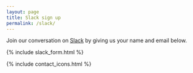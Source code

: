 ```yaml
---
layout: page
title: Slack sign up
permalink: /slack/
---
```


Join our conversation on [Slack] by giving us your name and email below.

{% include slack_form.html %}

{% include contact_icons.html %}

[Slack]: https://slack.com/
